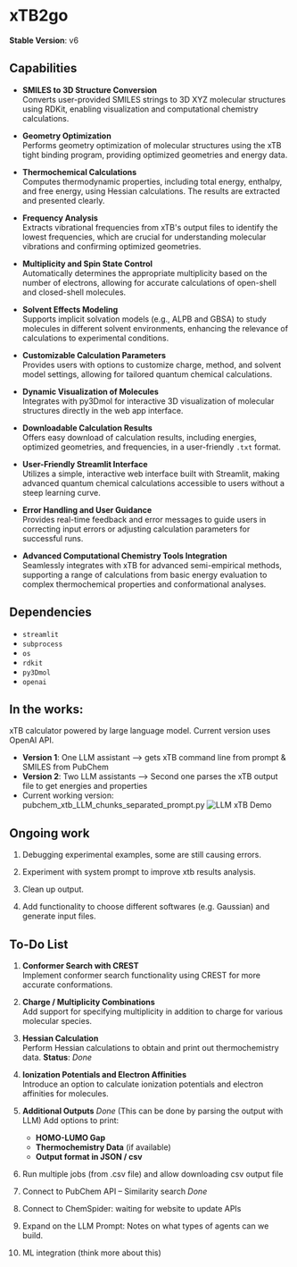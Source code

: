 # xTB2go

**Stable Version**: v6

## Capabilities

- **SMILES to 3D Structure Conversion**  
  Converts user-provided SMILES strings to 3D XYZ molecular structures using RDKit, enabling visualization and computational chemistry calculations.

- **Geometry Optimization**  
  Performs geometry optimization of molecular structures using the xTB tight binding program, providing optimized geometries and energy data.

- **Thermochemical Calculations**  
  Computes thermodynamic properties, including total energy, enthalpy, and free energy, using Hessian calculations. The results are extracted and presented clearly.

- **Frequency Analysis**  
  Extracts vibrational frequencies from xTB's output files to identify the lowest frequencies, which are crucial for understanding molecular vibrations and confirming optimized geometries.

- **Multiplicity and Spin State Control**  
  Automatically determines the appropriate multiplicity based on the number of electrons, allowing for accurate calculations of open-shell and closed-shell molecules.

- **Solvent Effects Modeling**  
  Supports implicit solvation models (e.g., ALPB and GBSA) to study molecules in different solvent environments, enhancing the relevance of calculations to experimental conditions.

- **Customizable Calculation Parameters**  
  Provides users with options to customize charge, method, and solvent model settings, allowing for tailored quantum chemical calculations.

- **Dynamic Visualization of Molecules**  
  Integrates with py3Dmol for interactive 3D visualization of molecular structures directly in the web app interface.

- **Downloadable Calculation Results**  
  Offers easy download of calculation results, including energies, optimized geometries, and frequencies, in a user-friendly `.txt` format.

- **User-Friendly Streamlit Interface**  
  Utilizes a simple, interactive web interface built with Streamlit, making advanced quantum chemical calculations accessible to users without a steep learning curve.

- **Error Handling and User Guidance**  
  Provides real-time feedback and error messages to guide users in correcting input errors or adjusting calculation parameters for successful runs.

- **Advanced Computational Chemistry Tools Integration**  
  Seamlessly integrates with xTB for advanced semi-empirical methods, supporting a range of calculations from basic energy evaluation to complex thermochemical properties and conformational analyses.

## Dependencies

- `streamlit`
- `subprocess`
- `os`
- `rdkit`
- `py3Dmol`
- `openai`

## In the works:

xTB calculator powered by large language model. Current version uses OpenAI API.

- **Version 1**: One LLM assistant --> gets xTB command line from prompt & SMILES from PubChem
- **Version 2**: Two LLM assistants --> Second one parses the xTB output file to get energies and properties
- Current working version: pubchem_xtb_LLM_chunks_separated_prompt.py
![LLM xTB Demo](video/LLM_xtb_demo.gif)

## Ongoing work

1. Debugging experimental examples, some are still causing errors.

2. Experiment with system prompt to improve xtb results analysis.

3. Clean up output.

4. Add functionality to choose different softwares (e.g. Gaussian) and generate input files.


## To-Do List

1. **Conformer Search with CREST**  
   Implement conformer search functionality using CREST for more accurate conformations.

2. **Charge / Multiplicity Combinations**  
   Add support for specifying multiplicity in addition to charge for various molecular species.

3. **Hessian Calculation**  
   Perform Hessian calculations to obtain and print out thermochemistry data. **Status**: *Done*

4. **Ionization Potentials and Electron Affinities**  
   Introduce an option to calculate ionization potentials and electron affinities for molecules.

5. **Additional Outputs**  *Done* (This can be done by parsing the output with LLM)
   Add options to print:
   - **HOMO-LUMO Gap** 
   - **Thermochemistry Data** (if available)
   - **Output format in JSON / csv**

6. Run multiple jobs (from .csv file) and allow downloading csv output file

7. Connect to PubChem API – Similarity search *Done*

8. Connect to ChemSpider: waiting for website to update APIs

9. Expand on the LLM Prompt: Notes on what types of agents can we build.

10. ML integration (think more about this)


